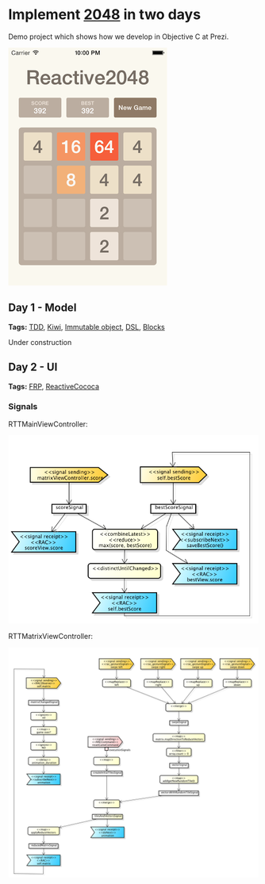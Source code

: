 # Implement [2048](http://gabrielecirulli.github.io/2048/) in two days

Demo project which shows how we develop in Objective C at Prezi.

![Alt text](screenshot.png "Screenshot")

## Day 1 - Model
**Tags:** [TDD](http://en.wikipedia.org/wiki/Test-driven_development),
[Kiwi](https://github.com/allending/Kiwi),
[Immutable object](http://en.wikipedia.org/wiki/Immutable_object),
[DSL](http://en.wikipedia.org/wiki/Domain-specific_language),
[Blocks](https://developer.apple.com/library/ios/documentation/cocoa/Conceptual/Blocks/Articles/00_Introduction.html)

Under construction

## Day 2 - UI
**Tags:** [FRP](http://en.wikipedia.org/wiki/Functional_reactive_programming), [ReactiveCococa](https://github.com/ReactiveCocoa/ReactiveCocoa)

### Signals

RTTMainViewController:

![](signals_RTTMainViewController.png "Data flow in RTTMainViewController")

RTTMatrixViewController:

![](signals_RTTMatrixViewController.png "Data flow in RTTMatrixViewController")
